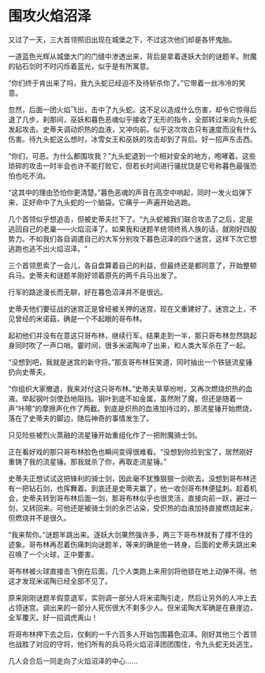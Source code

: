 # 围攻火焰沼泽
又过了一天，三大首领照旧出现在城堡之下，不过这次他们却是各怀鬼胎。

一道蓝色光辉从城堡大门的门缝中渗透出来，背后是拿着逐妖大剑的谜题羊。附魔的钻石剑时不时闪烁着蓝光，似乎是有所寓意。

“你们终于肯出来了吗，我九头蛇已经迫不及待斩杀你了。”它带着一丝冷冷的笑意。

忽然，后面一团火焰飞出，击中了九头蛇。这不足以造成什么伤害，却令它惊得后退了几步。刹那间，巫妖和暮色恶魂似乎接收了无形的指令，全部转过来向九头蛇发起攻击。史蒂夫调动炽热的血液，又冲向前。似乎这次攻击只有速度而没有什么伤害。待九头蛇这么想时，冰雪女王和巫妖的攻击却到了背后。好一招声东击西。

“你们，可恶。为什么都围攻我？”九头蛇退到一个相对安全的地方，咆哮着。这些琐碎的攻击一时半会也许不能打败它，但若长时间进行骚扰饶是它号称暮色最强恐怕也吃不消。

“这其中的理由恐怕你更清楚。”暮色恶魂的声音在高空中响起，同时一发火焰弹下来，正好命中了九头蛇的一个脑袋。它痛乎一声遍开始逃跑。

几个首领似乎想追击，但被史蒂夫拦下了。“九头蛇被我们联合攻击了之后，定是逃回自己的老巢——火焰沼泽了。如果我和谜题羊统领终焉人族的话，就刚好四股势力。不如我们各自调遣自己的大军分别攻下暮色沼泽的四个迷宫，这样下次它想逃跑也逃不出火焰沼泽。“

三个首领思索了一会儿，各自盘算着自己的利益，但最终还是都同意了，开始整顿兵马。史蒂夫和谜题羊刚好领着原先的两千兵马出发了。

行军的路途漫长而无聊，好在暮色沼泽并不是很远。

史蒂夫他们要征战的迷宫正是曾经被关押的迷宫，现在又重建好了。迷宫之上，不见曾经的米诺菇，确是一个不起眼的哥布林。

起初他们并没有在意这只哥布林，继续行军。结果走到一半，那只哥布林忽然跳起身同时吹了一声口哨。霎时间，很多米诺陶冲了出来，和人类大军杀在了一起。

“没想到吧，我就是迷宫的新守将。”那支哥布林狂笑道，同时抽出一个铁链流星锤扔向史蒂夫。

“你组织大家撤退，我来对付这只哥布林。”史蒂夫草草吩咐，又再次燃烧炽热的血液。举起钢叶剑使劲地阻挡。钢叶到底不如金属，虽然附了魔，但还是随着一声“咔嚓”的摩擦声化作了两截。到底是炽热的血液加持过的，那流星锤开始燃烧，落在了史蒂夫的脚边，随后神奇的事情发生了。

只见险些被烈火蒸融的流星锤开始重组化作了一把附魔骑士剑。

正在看好戏的那只哥布林脸色也瞬间变得很难看。“没想到你捡到宝了，居然刚好重铸了我的流星锤。那我就杀了你，再取走流星锤。”

史蒂夫正想试试这把锋利的骑士剑，因此毫不犹豫狠狠一剑砍去。没想到哥布林还有一把钻石剑，也挥舞着。到底还是史蒂夫赢了，他一收剑哥布林便猛刺。趁着机会，史蒂夫转到哥布林后面一剑，那哥布林似乎也很灵活，直接向前一跃，避过一剑，又转回来。可他还是被骑士剑的余芒沾染，受炽热的血液加持直接燃烧起来，但燃烧并不是很久。

“我来帮你。”谜题羊跳出来。逐妖大剑果然强许多，两三下哥布林就有了撑不住的迹象。哥布林再忍着伤痛刺向谜题羊，等来的确是他一转身，后面的史蒂夫跳出来召唤了一个火球，正中要害。

哥布林被火球直接击飞倒在后面，几个人类跑上来用剑将他锁在地上动弹不得。他这才发现米诺陶已经全部不见了。

原来刚刚谜题羊假意退军，实则调一部分人将米诺陶引走，然后让另外的人冲上去占领迷宫。调出来的一部分人死伤很大不剩多少人。但米诺陶大军确是在悬崖边，全军覆灭。好一招调虎离山！

将哥布林押下去之后，仅剩的一千六百多人开始包围暮色沼泽。刚好其他三个首领也战胜了对应的守将，他们所有的兵马将火焰沼泽团团围住，令九头蛇无处逃生。

几人会合后一同走向了火焰沼泽的中心......
